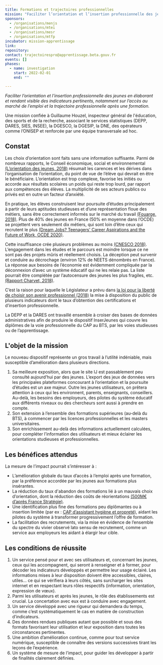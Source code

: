 ```yaml
---
title: Formations et trajectoires professionnelles
mission: "Faciliter l’orientation et l’insertion professionnelle des jeunes en élaborant et rendant visible des indicateurs pertinents"
sponsors:
  - /organisations/menjs
  - /organisations/mtei
  - /organisations/mesr
  - /organisations/mtfp
incubator: mission-apprentissage
link: 
repository: 
contact: trajectoirespro@apprentissage.beta.gouv.fr
events: []
phases:
  - name: investigation
    start: 2022-02-01
    end: ""

---
```

*Faciliter l’orientation et l’insertion professionnelle des jeunes en élaborant et rendant visible des indicateurs pertinents, notamment sur l’accès au marché de l’emploi et la trajectoire professionnelle après une formation.*

Une mission confiée à Guillaume Houzel, inspecteur général de l'éducation, des sports et de la recherche, associant le services statistiques (DEPP, DARES, SIES, INSEE), la DGESCO, la DGESIP, la DNE, des opérateurs comme l’ONISEP et renforcée par une équipe transversale ad hoc.


## Constat

Les choix d’orientation sont faits sans une information suffisante. Parmi de nombreux rapports, le Conseil économique, social et environnemental [(L’orientation des jeunes, 2018)](https://www.lecese.fr/sites/default/files/pdf/Avis/2018/2018_12_orientation_jeunes.pdf) résumait les carences et les dérives dans l’organisation de l’orientation, du point de vue de l’élève qui devrait en être le bénéficiaire. L’orientation est trop complexe, favorise les initiés ou accorde aux résultats scolaires un poids qui reste trop lourd, par rapport aux compétences des élèves. La multiplicité de ses acteurs publics ou privés est en outre un facteur d’anxiété. 

En pratique, les élèves construisent leur poursuite d’études principalement à partir de leurs aptitudes studieuses et d’une représentation floue des métiers, sans être correctement informés sur le marché du travail  [(Fouarge, 2018)](https://docs.google.com/presentation/d/1G4mYGDSSK4vpIhI1MZT0Q2g1emGcqX_w/edit?usp=sharing&ouid=102987632233161224917&rtpof=true&sd=true). Plus de 40% des jeunes en France (50% en moyenne dans l’OCDE) se projettent vers seulement dix métiers, qui sont loin d’être ceux qui recrutent le plus [(Dream Jobs? Teenagers' Career Aspirations and the Future of Work, OCDE 2020)](https://www.oecd.org/fr/presse/le-rapport-pisa-de-l-ocde-revele-que-les-aspirations-professionnelles-des-adolescents-se-portent-sur-un-nombre-restreint-d-emplois.htm). 

Cette insuffisance crée plusieurs problèmes au moins [(CNESCO 2018)](http://www.cnesco.fr/fr/comment-lecole-aide-t-elle-les-eleves-a-construire-leur-orientation/). L’engagement dans les études et le parcours est moindre lorsque ce ne sont pas des projets mûris et réellement choisis. La déception peut survenir et conduire au décrochage (environ 12% de NEETS dénombrés en France). La réponse aux besoins de l’économie est évidemment compliquée par la déconnexion d’avec un système éducatif qui ne les relaie pas. La liste pourrait être complétée par l’autocensure des jeunes les plus fragiles, etc. [(Rapport Charvet, 2018)](https://www.education.gouv.fr/refonder-l-orientation-un-enjeu-etat-regions-3728).

C’est la raison pour laquelle le Législateur a prévu dans [la loi pour la liberté de choisir son avenir professionnel (2018)](https://www.legifrance.gouv.fr/loda/id/JORFTEXT000037367660/#JORFSCTA000037367688) la mise à disposition du public de plusieurs indicateurs dont le taux d’obtention des certifications et d’insertion professionnelle. 

La DEPP et la DARES ont travaillé ensemble à croiser des bases de données administratives afin de produire le dispositif InserJeunes qui couvre les diplômes de la voie professionnelle du CAP au BTS, par les voies studieuses ou de l’apprentissage. 


## L'objet de la mission

Le nouveau dispositif représente un gros travail à l’utilité indéniable, mais susceptible d’amélioration dans plusieurs directions. 

1. Sa meilleure exposition, alors que le site IJ est passablement peu consulté aujourd’hui par des jeunes. L’export des jeux de données vers les principales plateformes concourant à l’orientation et la poursuite d’études est un axe majeur. Outre les jeunes utilisateurs, on prêtera attention à ceux qui les environnent, parents, enseignants, conseillers. Au-delà, les besoins des employeurs, des pilotes du système éducatif aux différents niveaux ou des chercheurs sont aussi à prendre en compte.
2. Son extension à l’ensemble des formations supérieures (au-delà du BTS), à commencer par les licences professionnelles et les masters universitaires. 
3. Son enrichissement au-delà des informations actuellement calculées, pour compléter l’information des utilisateurs et mieux éclairer les orientations studieuses et professionnelles. 


## Les bénéfices attendus

La mesure de l’impact pourrait s’intéresser à : 
- L’amélioration globale du taux d’accès à l’emploi après une formation, par la préférence accordée par les jeunes aux formations plus insérantes. 
- La réduction du taux d'abandon des formations lié à un mauvais choix d’orientation, dont la réduction des coûts de réorientations [(500M€ d’après France Stratégie)](https://www.strategie.gouv.fr/publications/20172027-transition-lycee-enseignement-superieur-actions-critiques).
- Une identification plus fine des formations peu diplômantes ou à insertion limitée (par ex : [CAP d’assistant hygiène et propreté](https://www.inserjeunes.education.gouv.fr/diffusion/formation?formation=CAP%2434307%24CAP&modalite=voie_pro_sco_educ_nat)), aidant les pilotes du système à transformer progressivement l’offre de formation. 
- La facilitation des recrutements, via la mise en évidence de l’ensemble du spectre du vivier observé lato sensu de recrutement, comme un service aux employeurs les aidant à élargir leur cible. 


## Les conditions de réussite

1. Un service pensé pour et avec ses utilisateurs et, concernant les jeunes, ceux qui les accompagnent, qui seront à renseigner et à former, pour décoder les indicateurs développés et permettre leur usage éclairé. Les informations mises à leur disposition doivent être accessibles, claires, utiles… ce qui se vérifiera à leurs côtés, sans surcharger les sites internet et en respectant leurs rôles respectifs (information, orientation, expression de vœux). 
2. Parmi les utilisateurs et après les jeunes, le rôle des établissements est crucial. La concertation avec eux est à conduire avec engagement. 
3. Un service développé avec une rigueur qui demandera du temps, comme c’est systématiquement le cas en matière de construction d’indicateurs. 
4. Des données rendues publiques autant que possible et sous des formats favorisant leur utilisation et leur exposition dans toutes les circonstances pertinentes.  
5. Une ambition d’amélioration continue, comme pour tout service numérique, susceptible de connaître des versions successives tirant les leçons de l’expérience. 
6. Un système de mesure de l’impact, pour guider les développer à partir de finalités clairement définies. 

